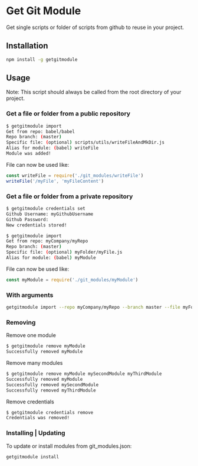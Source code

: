 
# Get Git Module

Get single scripts or folder of scripts from github to reuse in your project.

## Installation

```bash
npm install -g getgitmodule
```

## Usage

Note: This script should always be called from the root directory of your project.


### Get a file or folder from a public repository
```bash
$ getgitmodule import
Get from repo: babel/babel
Repo branch: (master) 
Specific file: (optional) scripts/utils/writeFileAndMkDir.js
Alias for module: (babel) writeFile
Module was added!
```

File can now be used like:

```javascript
const writeFile = require('./git_modules/writeFile')
writeFile('/myFile', 'myFileContent')
```


### Get a file or folder from a private repository

```bash
$ getgitmodule credentials set
Github Username: myGithubUsername
Github Password: 
New credentials stored!

$ getgitmodule import
Get from repo: myCompany/myRepo
Repo branch: (master) 
Specific file: (optional) myFolder/myFile.js
Alias for module: (babel) myModule
```

File can now be used like:

```javascript
const myModule = require('./git_modules/myModule')
```

### With arguments

```bash
getgitmodule import --repo myCompany/myRepo --branch master --file myFolder/myFile.js
```


### Removing

Remove one module
```bash
$ getgitmodule remove myModule
Successfully removed myModule
```

Remove many modules
```bash
$ getgitmodule remove myModule mySecondModule myThirdModule
Successfully removed myModule
Successfully removed mySecondModule
Successfully removed myThirdModule
```

Remove credentials
```bash
$ getgitmodule credentials remove
Credentials was removed!
```

### Installing | Updating

To update or install modules from git_modules.json:
```bash
getgitmodule install
```